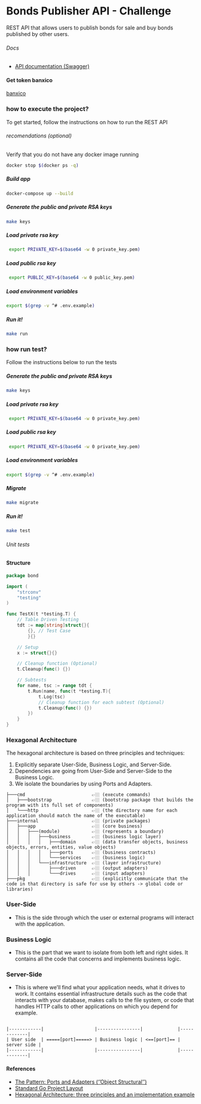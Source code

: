 # Bonds Publisher API - Challenge

REST API that allows users to publish bonds for sale and buy bonds published by other users.

###### Docs

- [API documentation (Swagger)](docs/swagger.yaml)

#### Get token banxico

[banxico](https://www.banxico.org.mx/SieAPIRest/service/v1/token)

### how to execute the project?

To get started, follow the instructions on how to run the REST API

###### recomendations (optional)

Verify that you do not have any docker image running

```bash
docker stop $(docker ps -q)
```

##### Build app

```bash
docker-compose up --build
```

##### Generate the public and private RSA keys

```bash
make keys
```

##### Load private rsa key

```bash
 export PRIVATE_KEY=$(base64 -w 0 private_key.pem)
```

##### Load public rsa key

```bash
 export PUBLIC_KEY=$(base64 -w 0 public_key.pem)
```

##### Load environment variables

```bash
export $(grep -v ^# .env.example)
```

##### Run it!

```bash
make run
```

### how run test?

Follow the instructions below to run the tests

##### Generate the public and private RSA keys

```bash
make keys
```

##### Load private rsa key

```bash
 export PRIVATE_KEY=$(base64 -w 0 private_key.pem)
```

##### Load public rsa key

```bash
 export PRIVATE_KEY=$(base64 -w 0 private_key.pem)
```

##### Load environment variables

```bash
export $(grep -v ^# .env.example)
```

##### Migrate

```bash
make migrate
```

##### Run it!

```bash
make test
```

###### Unit tests

#### Structure

```go
package bond

import (
	"strconv"
	"testing"
)

func TestX(t *testing.T) {
	// Table Driven Testing
	tdt := map[string]struct{}{
	    {},	// Test Case
    	}{}

	// Setup
	x := struct{}{}

	// Cleanup function (Optional)
	t.Cleanup(func() {})

	// Subtests
	for name, tsc := range tdt {
		t.Run(name, func(t *testing.T){
			t.Log(tsc)
			// Cleanup function for each subtest (Optional)
			t.Cleanup(func() {})
		})
	}
}
```

### Hexagonal Architecture

The hexagonal architecture is based on three principles and techniques:

1. Explicitly separate User-Side, Business Logic, and Server-Side.
2. Dependencies are going from User-Side and Server-Side to the Business Logic.
3. We isolate the boundaries by using Ports and Adapters.

```
├───cmd 						👉🏼 (execute commands)
│   ├───bootstrap               👉🏼 (bootstrap package that builds the program with its full set of components)
│   └───http					👉🏼 (the directory name for each application should match the name of the executable)
├───internal            		👉🏼 (private packages)
│   ├───app                     👉🏼 (core business)
│   │   ├───(module)            👉🏼 (represents a boundary)
│   │   │   ├───business        👉🏼 (business logic layer)
│   │   │   │   ├───domain      👉🏼 (data transfer objects, business objects, errors, entities, value objects)
│   │   │   │   ├───ports       👉🏼 (business contracts)
│   │   │   │   └───services    👉🏼 (business logic)
│   │   │   └───infrastructure  👉🏼 (layer infrastructure)
│   │   │       ├───driven      👉🏼 (output adapters)
│   │   │       └───drives      👉🏼 (input adapters)
├───pkg                         👉🏼 (explicitly communicate that the code in that directory is safe for use by others -> global code or libraries)
```

### User-Side

- This is the side through which the user or external programs will interact with the application.

### Business Logic

- This is the part that we want to isolate from both left and right sides. It contains all the code that concerns and implements business logic.

### Server-Side

- This is where we’ll find what your application needs, what it drives to work. It contains essential infrastructure details such as the code that interacts with your database, makes calls to the file system, or code that handles HTTP calls to other applications on which you depend for example.

```

|------------|                   |----------------|             |-------------|
| User side  | =====[port]=====> | Business logic | <==[port]== | server side |
|------------|                   |----------------|             |-------------|

```

#### References

- [The Pattern: Ports and Adapters (‘’Object Structural’’) ](https://alistair.cockburn.us/hexagonal-architecture/)
- [Standard Go Project Layout](https://github.com/golang-standards/project-layout)
- [Hexagonal Architecture: three principles and an implementation example](https://blog.octo.com/hexagonal-architecture-three-principles-and-an-implementation-example)
